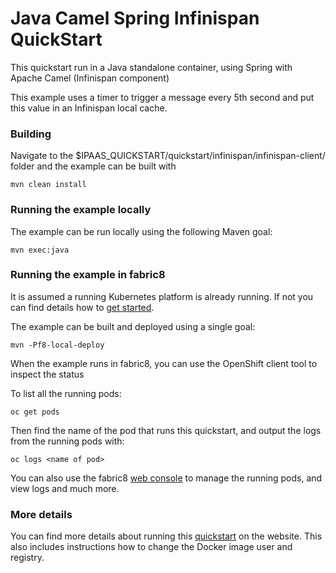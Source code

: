# Java Camel Spring Infinispan QuickStart

This quickstart run in a Java standalone container, using Spring with Apache Camel (Infinispan component)

This example uses a timer to trigger a message every 5th second and put this value in an Infinispan local cache.

### Building

Navigate to the $IPAAS_QUICKSTART/quickstart/infinispan/infinispan-client/ folder and the example can be built with

    mvn clean install


### Running the example locally

The example can be run locally using the following Maven goal:

    mvn exec:java


### Running the example in fabric8

It is assumed a running Kubernetes platform is already running. If not you can find details how to [get started](http://fabric8.io/guide/getStarted/index.html).

The example can be built and deployed using a single goal:

    mvn -Pf8-local-deploy

When the example runs in fabric8, you can use the OpenShift client tool to inspect the status

To list all the running pods:

    oc get pods

Then find the name of the pod that runs this quickstart, and output the logs from the running pods with:

    oc logs <name of pod>

You can also use the fabric8 [web console](http://fabric8.io/guide/console.html) to manage the
running pods, and view logs and much more.


### More details

You can find more details about running this [quickstart](http://fabric8.io/guide/quickstarts/running.html) on the website. This also includes instructions how to change the Docker image user and registry.

